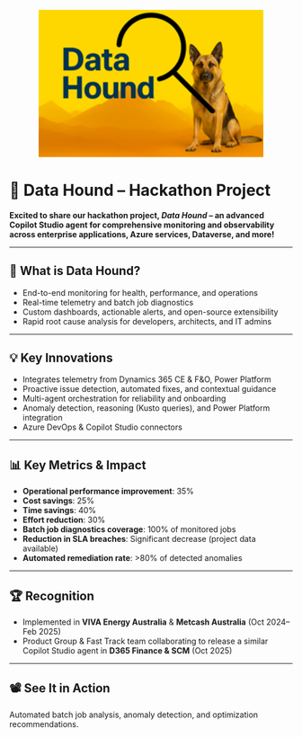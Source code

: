 <p align="center">
  <img src="./assets/DataHoundLogo.png" alt="Data Hound Logo" width="400"/>
</p>

# 🐾 Data Hound – Hackathon Project

**Excited to share our hackathon project, _Data Hound_ – an advanced Copilot Studio agent for comprehensive monitoring and observability across enterprise applications, Azure services, Dataverse, and more!**

---

## 🐾 What is Data Hound?

- End-to-end monitoring for health, performance, and operations  
- Real-time telemetry and batch job diagnostics  
- Custom dashboards, actionable alerts, and open-source extensibility  
- Rapid root cause analysis for developers, architects, and IT admins  

---

## 💡 Key Innovations

- Integrates telemetry from Dynamics 365 CE & F&O, Power Platform  
- Proactive issue detection, automated fixes, and contextual guidance  
- Multi-agent orchestration for reliability and onboarding  
- Anomaly detection, reasoning (Kusto queries), and Power Platform integration  
- Azure DevOps & Copilot Studio connectors  

---

## 📊 Key Metrics & Impact

- **Operational performance improvement**: 35%  
- **Cost savings**: 25%  
- **Time savings**: 40%  
- **Effort reduction**: 30%  
- **Batch job diagnostics coverage**: 100% of monitored jobs  
- **Reduction in SLA breaches**: Significant decrease (project data available)  
- **Automated remediation rate**: >80% of detected anomalies  

---

## 🏆 Recognition

- Implemented in **VIVA Energy Australia** & **Metcash Australia** (Oct 2024–Feb 2025)  
- Product Group & Fast Track team collaborating to release a similar Copilot Studio agent in **D365 Finance & SCM** (Oct 2025)  

---

## 📽️ See It in Action

Automated batch job analysis, anomaly detection, and optimization recommendations.
